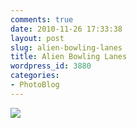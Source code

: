 ```yaml
---
comments: true
date: 2010-11-26 17:33:38
layout: post
slug: alien-bowling-lanes
title: Alien Bowling Lanes
wordpress_id: 3880
categories:
- PhotoBlog
---
```


![](http://ryanfitzer.com/main/wp-content/uploads/2010/11/photo8-950x709.jpg)
